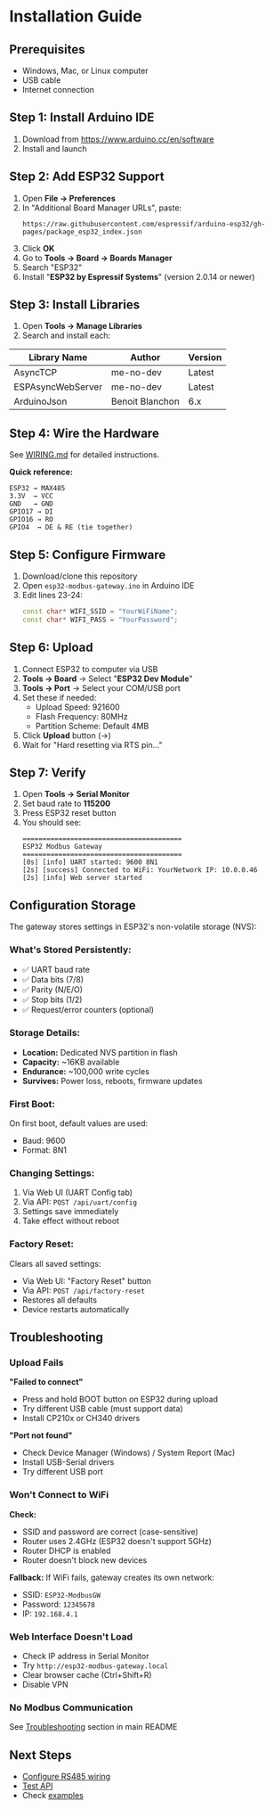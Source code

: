 # Installation Guide

## Prerequisites

- Windows, Mac, or Linux computer
- USB cable
- Internet connection

## Step 1: Install Arduino IDE

1. Download from https://www.arduino.cc/en/software
2. Install and launch

## Step 2: Add ESP32 Support

1. Open **File → Preferences**
2. In "Additional Board Manager URLs", paste:
   ```
   https://raw.githubusercontent.com/espressif/arduino-esp32/gh-pages/package_esp32_index.json
   ```
3. Click **OK**
4. Go to **Tools → Board → Boards Manager**
5. Search "ESP32"
6. Install "**ESP32 by Espressif Systems**" (version 2.0.14 or newer)

## Step 3: Install Libraries

1. Open **Tools → Manage Libraries**
2. Search and install each:

| Library Name | Author | Version |
|--------------|--------|---------|
| AsyncTCP | me-no-dev | Latest |
| ESPAsyncWebServer | me-no-dev | Latest |
| ArduinoJson | Benoit Blanchon | 6.x |

## Step 4: Wire the Hardware

See [WIRING.md](WIRING.md) for detailed instructions.

**Quick reference:**
```
ESP32 → MAX485
3.3V  → VCC
GND   → GND
GPIO17 → DI
GPIO16 → RO
GPIO4  → DE & RE (tie together)
```

## Step 5: Configure Firmware

1. Download/clone this repository
2. Open `esp32-modbus-gateway.ino` in Arduino IDE
3. Edit lines 23-24:
   ```cpp
   const char* WIFI_SSID = "YourWiFiName";
   const char* WIFI_PASS = "YourPassword";
   ```

## Step 6: Upload

1. Connect ESP32 to computer via USB
2. **Tools → Board** → Select "**ESP32 Dev Module**"
3. **Tools → Port** → Select your COM/USB port
4. Set these if needed:
   - Upload Speed: 921600
   - Flash Frequency: 80MHz
   - Partition Scheme: Default 4MB
5. Click **Upload** button (→)
6. Wait for "Hard resetting via RTS pin..."

## Step 7: Verify

1. Open **Tools → Serial Monitor**
2. Set baud rate to **115200**
3. Press ESP32 reset button
4. You should see:
   ```
   ========================================
   ESP32 Modbus Gateway
   ========================================
   [0s] [info] UART started: 9600 8N1
   [2s] [success] Connected to WiFi: YourNetwork IP: 10.0.0.46
   [2s] [info] Web server started
   ```

## Configuration Storage

The gateway stores settings in ESP32's non-volatile storage (NVS):

### What's Stored Persistently:
- ✅ UART baud rate
- ✅ Data bits (7/8)
- ✅ Parity (N/E/O)
- ✅ Stop bits (1/2)
- ✅ Request/error counters (optional)

### Storage Details:
- **Location:** Dedicated NVS partition in flash
- **Capacity:** ~16KB available
- **Endurance:** ~100,000 write cycles
- **Survives:** Power loss, reboots, firmware updates

### First Boot:
On first boot, default values are used:
- Baud: 9600
- Format: 8N1

### Changing Settings:
1. Via Web UI (UART Config tab)
2. Via API: `POST /api/uart/config`
3. Settings save immediately
4. Take effect without reboot

### Factory Reset:
Clears all saved settings:
- Via Web UI: "Factory Reset" button
- Via API: `POST /api/factory-reset`
- Restores all defaults
- Device restarts automatically


## Troubleshooting

### Upload Fails

**"Failed to connect"**
- Press and hold BOOT button on ESP32 during upload
- Try different USB cable (must support data)
- Install CP210x or CH340 drivers

**"Port not found"**
- Check Device Manager (Windows) / System Report (Mac)
- Install USB-Serial drivers
- Try different USB port

### Won't Connect to WiFi

**Check:**
- SSID and password are correct (case-sensitive)
- Router uses 2.4GHz (ESP32 doesn't support 5GHz)
- Router DHCP is enabled
- Router doesn't block new devices

**Fallback:**
If WiFi fails, gateway creates its own network:
- SSID: `ESP32-ModbusGW`
- Password: `12345678`
- IP: `192.168.4.1`

### Web Interface Doesn't Load

- Check IP address in Serial Monitor
- Try `http://esp32-modbus-gateway.local`
- Clear browser cache (Ctrl+Shift+R)
- Disable VPN

### No Modbus Communication

See [Troubleshooting](../README.md#troubleshooting) section in main README

## Next Steps

- [Configure RS485 wiring](WIRING.md)
- [Test API](API.md)
- Check [examples](../examples/)
